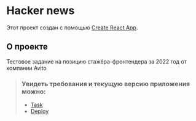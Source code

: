 # Hacker news

Этот проект создан с помощью [Create React App](https://github.com/facebook/create-react-app).

## О проекте

Тестовое задание на позицию стажёра-фронтендера за 2022 год от компании Avito


>### Увидеть требования и текущую версию приложения можно:
>- [Task](https://github.com/avito-tech/internship_frontend_2022)
>- [Deploy](https://alexandr-shtyb.github.io/coffee-shop/)
